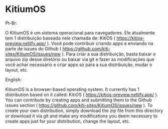 # KitiumOS
Pt-Br:


O KitiumOS é um sistema operacional para navegadores. Ele atualmente tem 1 distribuição baseada nele chamada de: KitiOS ( https://kitios-preview.netlify.app/ ). Você pode contribuir criando apps e enviando na parte de issues do Github ( https://github.com/kiti-sites/KitiumOS/issues/new ). Para criar a sua distribuição, basta baixar o arquivo zip desse diretório ou baixar via git e fazer as modificações que você achar necessário e criar apps só para a sua distribuição, mudar o layout, etc.




English:


KitiumOS is a browser-based operating system. It currently has 1 distribution based on it called: KitiOS ( https://kitios-preview.netlify.app/ ). You can contribute by creating apps and submitting them to the Github issues section ( https://github.com/kiti-sites/KitiumOS/issues/new ). To create your own distribution, simply download the zip file from this directory or download it via git and make any modifications you deem necessary to create apps just for your distribution, change the layout, etc.
